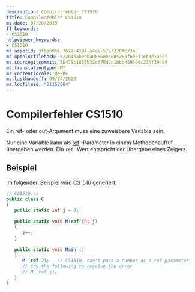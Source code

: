 ```yaml
---
description: Compilerfehler CS1510
title: Compilerfehler CS1510
ms.date: 07/20/2015
f1_keywords:
- CS1510
helpviewer_keywords:
- CS1510
ms.assetid: 3f5a69f1-7672-4194-a4ee-5753370fc736
ms.openlocfilehash: 522848abebbad8660e5005268f6ee11eb3e1359f
ms.sourcegitcommit: 5b475c1855b32cf78d2d1bbb4295e4c236f39464
ms.translationtype: MT
ms.contentlocale: de-DE
ms.lasthandoff: 09/24/2020
ms.locfileid: "91152064"
---
```

# <a name="compiler-error-cs1510"></a>Compilerfehler CS1510

Ein ref- oder out-Argument muss eine zuweisbare Variable sein.  
  
 Nur eine Variable kann als [ref](../language-reference/keywords/ref.md) -Parameter in einem Methodenaufruf übergeben werden. Ein `ref` -Wert entspricht der Übergabe eines Zeigers.  
  
## <a name="example"></a>Beispiel  

 Im folgenden Beispiel wird CS1510 generiert:  
  
```csharp  
// CS1510.cs  
public class C  
{  
   public static int j = 0;  
  
   public static void M(ref int j)  
   {  
      j++;  
   }  
  
   public static void Main ()  
   {  
      M (ref 2);   // CS1510, can't pass a number as a ref parameter  
      // try the following to resolve the error  
      // M (ref j);  
   }  
}  
```
